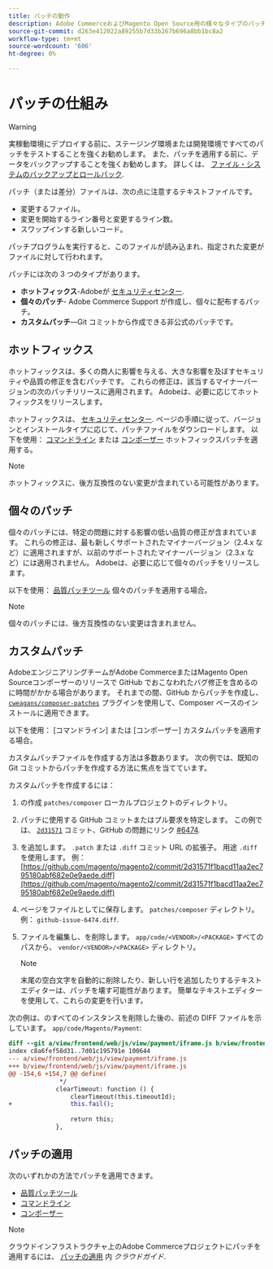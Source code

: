 ```yaml
---
title: パッチの動作
description: Adobe CommerceおよびMagento Open Source用の様々なタイプのパッチとその動作について説明します。
source-git-commit: d263e412022a89255b7d33b267b696a8bb1bc8a2
workflow-type: tm+mt
source-wordcount: '606'
ht-degree: 0%

---
```



# パッチの仕組み

>[!WARNING]
>
>実稼動環境にデプロイする前に、ステージング環境または開発環境ですべてのパッチをテストすることを強くお勧めします。 また、パッチを適用する前に、データをバックアップすることを強くお勧めします。 詳しくは、 [ファイル・システムのバックアップとロールバック](../../installation/tutorials/backup.md).

パッチ（または差分）ファイルは、次の点に注意するテキストファイルです。

- 変更するファイル。
- 変更を開始するライン番号と変更するライン数。
- スワップインする新しいコード。

パッチプログラムを実行すると、このファイルが読み込まれ、指定された変更がファイルに対して行われます。

パッチには次の 3 つのタイプがあります。

- **ホットフィックス**-Adobeが [セキュリティセンター](https://magento.com/security/patches).
- **個々のパッチ**- Adobe Commerce Support が作成し、個々に配布するパッチ。
- **カスタムパッチ**—Git コミットから作成できる非公式のパッチです。

## ホットフィックス

ホットフィックスは、多くの商人に影響を与える、大きな影響を及ぼすセキュリティや品質の修正を含むパッチです。 これらの修正は、該当するマイナーバージョンの次のパッチリリースに適用されます。 Adobeは、必要に応じてホットフィックスをリリースします。

ホットフィックスは、 [セキュリティセンター](https://magento.com/security/patches). ページの手順に従って、バージョンとインストールタイプに応じて、パッチファイルをダウンロードします。 以下を使用： [コマンドライン](../patches/apply.md#) または [コンポーザー](../patches/apply.md) ホットフィックスパッチを適用する。

>[!NOTE]
>
>ホットフィックスに、後方互換性のない変更が含まれている可能性があります。

## 個々のパッチ

個々のパッチには、特定の問題に対する影響の低い品質の修正が含まれています。 これらの修正は、最も新しくサポートされたマイナーバージョン（2.4.x など）に適用されますが、以前のサポートされたマイナーバージョン（2.3.x など）には適用されません。 Adobeは、必要に応じて個々のパッチをリリースします。

以下を使用： [品質パッチツール](https://devdocs.magento.com/quality-patches/tool.html) 個々のパッチを適用する場合。

>[!NOTE]
>
>個々のパッチには、後方互換性のない変更は含まれません。

## カスタムパッチ

AdobeエンジニアリングチームがAdobe CommerceまたはMagento Open Sourceコンポーザーのリリースで GitHub でおこなわれたバグ修正を含めるのに時間がかかる場合があります。 それまでの間、GitHub からパッチを作成し、 [`cweagans/composer-patches`](https://github.com/cweagans/composer-patches/) プラグインを使用して、Composer ベースのインストールに適用できます。

以下を使用： [コマンドライン] または [コンポーザー] カスタムパッチを適用する場合。

カスタムパッチファイルを作成する方法は多数あります。 次の例では、既知の Git コミットからパッチを作成する方法に焦点を当てています。

カスタムパッチを作成するには：

1. の作成 `patches/composer` ローカルプロジェクトのディレクトリ。
1. パッチに使用する GitHub コミットまたはプル要求を特定します。 この例では、 [`2d31571`](https://github.com/magento/magento2/commit/2d31571f1bacd11aa2ec795180abf682e0e9aede) コミット、GitHub の問題にリンク [#6474](https://github.com/magento/magento2/issues/6474).
1. を追加します。 `.patch` または `.diff` コミット URL の拡張子。 用途 `.diff` を使用します。 例： [https://github.com/magento/magento2/commit/2d31571f1bacd11aa2ec795180abf682e0e9aede.diff](https://github.com/magento/magento2/commit/2d31571f1bacd11aa2ec795180abf682e0e9aede.diff)
1. ページをファイルとしてに保存します。 `patches/composer` ディレクトリ。 例： `github-issue-6474.diff`.
1. ファイルを編集し、を削除します。 `app/code/<VENDOR>/<PACKAGE>` すべてのパスから、 `vendor/<VENDOR>/<PACKAGE>` ディレクトリ。

   >[!NOTE]
   >
   >末尾の空白文字を自動的に削除したり、新しい行を追加したりするテキストエディターは、パッチを壊す可能性があります。 簡単なテキストエディターを使用して、これらの変更を行います。

次の例は、のすべてのインスタンスを削除した後の、前述の DIFF ファイルを示しています。 `app/code/Magento/Payment`:

```diff
diff --git a/view/frontend/web/js/view/payment/iframe.js b/view/frontend/web/js/view/payment/iframe.js
index c8a6fef58d31..7d01c195791e 100644
--- a/view/frontend/web/js/view/payment/iframe.js
+++ b/view/frontend/web/js/view/payment/iframe.js
@@ -154,6 +154,7 @@ define(
              */
             clearTimeout: function () {
                 clearTimeout(this.timeoutId);
+                this.fail();
 
                 return this;
             },
```

## パッチの適用

次のいずれかの方法でパッチを適用できます。

- [品質パッチツール](https://devdocs.magento.com/quality-patches/tool.html)
- [コマンドライン](/help/upgrade/patches/apply.md#command-line)
- [コンポーザー](/help/upgrade/patches/apply.md#composer)

>[!NOTE]
>
>クラウドインフラストラクチャ上のAdobe Commerceプロジェクトにパッチを適用するには、 [パッチの適用](https://devdocs.magento.com/cloud/project/project-patch.html) 内 _クラウドガイド_.
